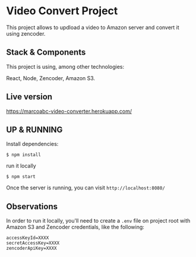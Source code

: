 # Video Convert Project

This project allows to updload a video to Amazon server and convert it using zencoder.

## Stack & Components

This project is using, among other technologies:

React, Node, Zencoder, Amazon S3.

## Live version

https://marcoabc-video-converter.herokuapp.com/

## UP & RUNNING
Install dependencies:
```
$ npm install
```
run it locally
```
$ npm start
```

Once the server is running, you can visit `http://localhost:8080/`

## Observations

In order to run it locally, you'll need to create a `.env` file on project root with Amazon S3 and Zencoder credentials, like the following:

```
accessKeyId=XXXX
secretAccessKey=XXXX
zencoderApiKey=XXXX
```
